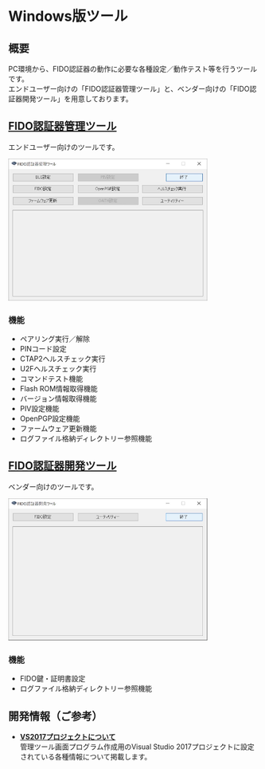 # Windows版ツール

## 概要
PC環境から、FIDO認証器の動作に必要な各種設定／動作テスト等を行うツールです。<br>
エンドユーザー向けの「FIDO認証器管理ツール」と、ベンダー向けの「FIDO認証器開発ツール」を用意しております。

## [FIDO認証器管理ツール](../../MaintenanceTool/WindowsExe/MNTTOOL.md)

エンドユーザー向けのツールです。

<img src="../assets/0002.jpg" width="400">

### 機能
* ペアリング実行／解除
* PINコード設定
* CTAP2ヘルスチェック実行
* U2Fヘルスチェック実行
* コマンドテスト機能
* Flash ROM情報取得機能
* バージョン情報取得機能
* PIV設定機能
* OpenPGP設定機能
* ファームウェア更新機能
* ログファイル格納ディレクトリー参照機能

## [FIDO認証器開発ツール](../../MaintenanceTool/WindowsExe/DEVTOOL.md)

ベンダー向けのツールです。

<img src="assets08/0001.jpg" width="400">

### 機能
* FIDO鍵・証明書設定
* ログファイル格納ディレクトリー参照機能

## 開発情報（ご参考）

- <b>[VS2017プロジェクトについて](VS2017PROJ.md)</b><br>
管理ツール画面プログラム作成用のVisual Studio 2017プロジェクトに設定されている各種情報について掲載します。
